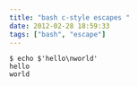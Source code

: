```yaml
---
title: "bash c-style escapes "
date: 2012-02-28 18:59:33
tags: ["bash", "escape"]
---
```


```
$ echo $'hello\nworld'
hello
world
```
